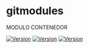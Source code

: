 # gitmodules
MODULO CONTENEDOR

[![Version](https://img.shields.io/badge/version-2021.4-blue)](https://github.com/maite828/gitmodules.git)
[![Version](https://img.shields.io/badge/module_A-2.2.1-yellow)](https://github.com/maite828/module_B.git)
[![Version](https://img.shields.io/badge/module_B-1.1.1-yellow)](https://github.com/maite828/module_B.git)
